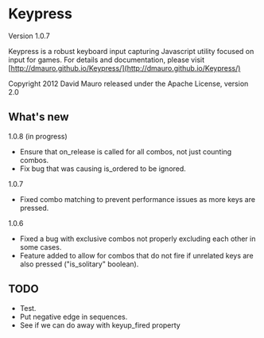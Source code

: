 Keypress
========
Version 1.0.7

Keypress is a robust keyboard input capturing Javascript utility
focused on input for games. For details and documentation, please
visit [http://dmauro.github.io/Keypress/](http://dmauro.github.io/Keypress/)

Copyright 2012 David Mauro
released under the Apache License, version 2.0


**What's new**
---------------

1.0.8 (in progress)

* Ensure that on_release is called for all combos, not just counting combos.
* Fix bug that was causing is_ordered to be ignored.

1.0.7

* Fixed combo matching to prevent performance issues as more keys are pressed.

1.0.6

* Fixed a bug with exclusive combos not properly excluding each other in some cases.
* Feature added to allow for combos that do not fire if unrelated keys are also pressed ("is_solitary" boolean).



TODO
----

* Test.
* Put negative edge in sequences.
* See if we can do away with keyup_fired property
